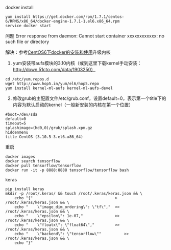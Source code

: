 docker install 

```
yum install https://get.docker.com/rpm/1.7.1/centos-6/RPMS/x86_64/docker-engine-1.7.1-1.el6.x86_64.rpm
service docker start
```

问题 Error response from daemon: Cannot start container xxxxxxxxxxxx: no such file or directory

解决：参考[CentOS6下docker的安装和使用](http://qicheng0211.blog.51cto.com/3958621/1582909)升级内核   

1. yum安装带aufs模块的3.10内核（或到这里下载kernel手动安装：http://down.51cto.com/data/1903250）
```
cd /etc/yum.repos.d 
wget http://www.hop5.in/yum/el6/hop5.repo
yum install kernel-ml-aufs kernel-ml-aufs-devel
```   
2. 修改grub的主配置文件/etc/grub.conf，设置default=0，表示第一个title下的内容为默认启动的kernel（一般新安装的内核在第一个位置）

```
#boot=/dev/sda
default=0
timeout=5
splashimage=(hd0,0)/grub/splash.xpm.gz
hiddenmenu
title CentOS (3.10.5-3.el6.x86_64)
```

重启

```
docker images
docker search tensorflow 
docker pull tensorflow/tensorflow
docker run -it -p 8888:8888 tensorflow/tensorflow bash
```

keras

```
pip install keras
mkdir -p /root/.keras/ && touch /root/.keras/keras.json && \
    echo "{"                                    > /root/.keras/keras.json && \
    echo "    \"image_dim_ordering\": \"tf\","  >> /root/.keras/keras.json && \
    echo "    \"epsilon\": 1e-07,"              >> /root/.keras/keras.json && \
    echo "    \"floatx\": \"float64\","         >> /root/.keras/keras.json && \
    echo "    \"backend\": \"tensorflow\""          >> /root/.keras/keras.json && \
    echo "}"                    
```
